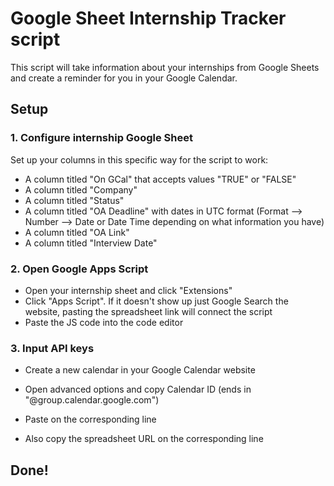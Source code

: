 # Google Sheet Internship Tracker script
This script will take information about your internships from Google Sheets and create a reminder for you in your Google Calendar.

## Setup
### 1. Configure internship Google Sheet
Set up your columns in this specific way for the script to work:
  - A column titled "On GCal" that accepts values "TRUE" or "FALSE"
  - A column titled "Company"
  - A column titled "Status"
  - A column titled "OA Deadline" with dates in UTC format (Format --> Number --> Date or Date Time depending on what information you have)
  - A column titled "OA Link"
  - A column titled "Interview Date"

### 2. Open Google Apps Script
  - Open your internship sheet and click "Extensions"
  - Click "Apps Script". If it doesn't show up just Google Search the website, pasting the spreadsheet link will connect the script
  - Paste the JS code into the code editor

### 3. Input API keys
  - Create a new calendar in your Google Calendar website
  - Open advanced options and copy Calendar ID (ends in "@group.calendar.google.com")
  - Paste on the corresponding line

  - Also copy the spreadsheet URL on the corresponding line

## Done!
